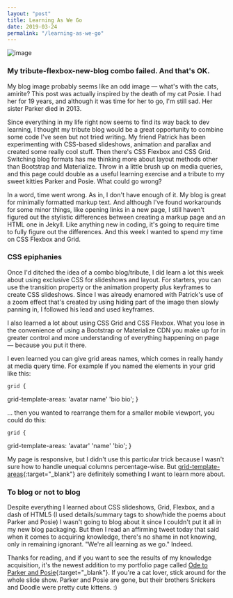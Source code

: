 ```yaml
---
layout: "post"
title: Learning As We Go
date: 2019-03-24
permalink: "/learning-as-we-go"
---
```


![image](https://www.samanthamccallfp18.com/assets/images/learning_as_we_go.jpg)

### My tribute-flexbox-new-blog combo failed. And that's OK. 

My blog image probably seems like an odd image &mdash; what's with the cats, amirite? This 
post was actually inspired by the death of my cat Posie. I had her for 19 years, and although 
it was time for her to go, I'm still sad. Her sister Parker died in 2013. 

Since everything in my life right now seems to find its way back to dev learning, I thought my 
tribute blog would be a great opportunity to combine some code I've seen but not tried writing. 
My friend Patrick has been experimenting with CSS-based slideshows, animation and parallax 
and created some really cool stuff. Then there's CSS Flexbox and CSS Grid. Switching blog formats has me thinking more about layout methods other than Bootstrap and Materialize. Throw in a little brush up on media queries, and this page could double as a useful learning exercise and a tribute to my sweet kitties Parker and Posie. What could go wrong? 

In a word, time went wrong. As in, I don't have enough of it. My blog is great for minimally formatted markup text. And although I've found workarounds for some minor things, like opening links in a new page, I still haven't figured out the stylistic differences between creating a markup page and an HTML one in Jekyll. Like anything new in coding, it's going to require time to fully figure out the differences. And this week I wanted to spend my time on CSS Flexbox and Grid. 

### CSS epiphanies

Once I'd ditched the idea of a combo blog/tribute, I did learn a lot this week about using exclusive CSS for slideshows and layout. For starters, you can use the transition property or the animation property plus keyframes to create CSS slideshows. Since I was already enamored with Patrick's use of a zoom effect that's created by using hiding part of the image then slowly panning in, I followed his lead and used keyframes. 

I also learned a lot about using CSS Grid and CSS Flexbox. What you lose in the convenience of using a Bootstrap or Materialize CDN you make up for in greater control and more understanding of everything happening on page &mdash; because you put it there. 

I even learned you can give grid areas names, which comes in really handy at media query time. For example if you named the elements in your grid like this: 

    grid {
  grid-template-areas:
    'avatar name'
    'bio    bio';
}
    

... then you wanted to rearrange them for a smaller mobile viewport, you could do this:


    grid {
  grid-template-areas:
    'avatar' 
    'name'
    'bio';
}
    
My page is responsive, but I didn't use this particular trick because I wasn't sure how to handle unequal columns percentage-wise. But [grid-template-areas](https://thoughtbot.com/blog/concise-media-queries-with-css-grid){:target="_blank"} are definitely something I want to learn more about. 

### To blog or not to blog 

Despite everything I learned about CSS slideshows, Grid, Flexbox, and a dash of HTML5 (I used details/summary tags to show/hide the poems about Parker and Posie) I wasn't going to blog about it since I couldn't put it all in my new blog packaging. But then I read an affirming tweet today that said when it comes to acquiring knowledge, there's no shame in not knowing, only in remaining ignorant. "We're all learning as we go." Indeed. 

Thanks for reading, and if you want to see the results of my knowledge acquisition, it's the newest addition to my portfolio page called [Ode to Parker and Posie](https://www.samanthamccallfp18.com/portfolio.html){:target="_blank"}. If you're a cat lover, stick around for the whole slide show. Parker and Posie are gone, but their brothers Snickers and Doodle were pretty cute kittens. :) 